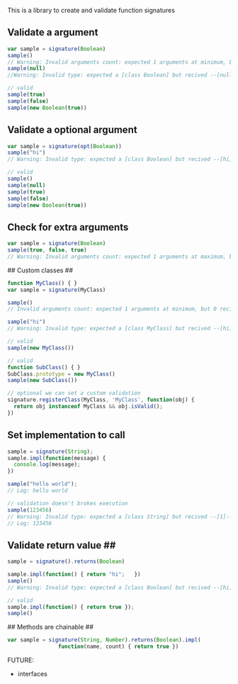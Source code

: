 This is a library to create and validate function signatures



## Validate a argument ##

```javascript
var sample = signature(Boolean)
sample()
// Warning: Invalid arguments count: expected 1 arguments at minimum, but 0 recived.
sample(null)
//Warning: Invalid type: expected a [class Boolean] but recived --[null]-- (object). Argument index 0.

// valid
sample(true)
sample(false)
sample(new Boolean(true))
```

## Validate a optional argument ##

```javascript
var sample = signature(opt(Boolean))
sample("hi")
// Warning: Invalid type: expected a [class Boolean] but recived --[hi]-- (string). Argument index 0.

// valid
sample()
sample(null)
sample(true)
sample(false)
sample(new Boolean(true))
```

## Check for extra arguments ##

```javascript
var sample = signature(Boolean)
sample(true, false, true)
// Warning: Invalid arguments count: expected 1 arguments at maximum, but 3 recived.
```

## Custom classes ##

```javascript
function MyClass() { }
var sample = signature(MyClass)

sample()
// Invalid arguments count: expected 1 arguments at minimum, but 0 recived.

sample("hi")
// Warning: Invalid type: expected a [class MyClass] but recived --[hi]-- (string). Argument index 0.

// valid
sample(new MyClass())

// valid
function SubClass() { }
SubClass.prototype = new MyClass()
sample(new SubClass())

// optional we can set a custom validation
signature.registerClass(MyClass, 'MyClass', function(obj) {
  return obj instanceof MyClass && obj.isValid();
})
```

## Set implementation to call ##

```javascript
sample = signature(String);
sample.impl(function(message) {
  console.log(message);
})

sample("hello world");
// Log: hello world

// validation doesn't brokes execution
sample(123456)
// Warning: Invalid type: expected a [class String] but recived --[1]-- (number). Argument index 0.
// Log: 123456
```

## Validate return value ##

```javascript
sample = signature().returns(Boolean)

sample.impl(function() { return "hi";	})
sample()
// Warning: Invalid type: expected a [class Boolean] but recived --[hi]-- (string)

// valid
sample.impl(function() { return true });
sample()
```


## Methods are chainable ##

```javascript
var sample = signature(String, Number).returns(Boolean).impl(
                function(name, count) { return true })
```


FUTURE:
  - interfaces
